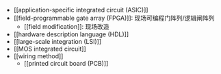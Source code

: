 - [[application-specific integrated circuit (ASIC)]]
- [[field-programmable gate array (FPGA)]]: 现场可编程门阵列/逻辑闸阵列
    - [[field modification]]: 现场改造
- [[hardware description language (HDL)]]
- [[large-scale integration (LSI)]]
- [[MOS integrated circuit]]
- [[wiring method]]
    - [[printed circuit board (PCB)]]
